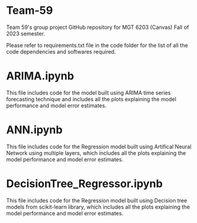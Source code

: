 # Team-59
 Team 59's group project GitHub repository for MGT 6203 (Canvas) Fall of 2023 semester.
 
 Please refer to requirements.txt file in the code folder for the list of all the code dependencies and softwares required.
 
# ARIMA.ipynb
 This file includes code for the model built using ARIMA time series forecasting technique and includes all the plots explaining the model performance and model error estimates.

# ANN.ipynb
This file includes code for the Regression model built using Artifical Neural Network using multiple layers, which includes all the plots explaining the model performance and model error estimates.

# DecisionTree_Regressor.ipynb
This file includes code for the Regression model built using Decision tree models from scikit-learn library, which includes all the plots explaining the model performance and model error estimates.
